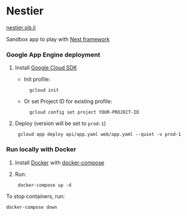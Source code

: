# Nestier

[nestier.sib.li](https://nestier.sib.li)

Sandbox app to play with [Nest framework](https://github.com/nestjs/nest)


### Google App Engine deployment

1. Install [Google Cloud SDK](https://cloud.google.com/sdk/docs/) 

    - Init profile:

            gcloud init
        
    - Or set Project ID for existing profile:

            gcloud config set project YOUR-PROJECT-ID

2. Deploy (version will be set to `prod-1`)

        gcloud app deploy api/app.yaml web/app.yaml --quiet -v prod-1        

### Run locally with Docker

1. Install [Docker](https://docs.docker.com/install/) with [docker-compose](https://docs.docker.com/compose/install/)

2. Run:

        docker-compose up -d


To stop containers, run:

    docker-compose down
